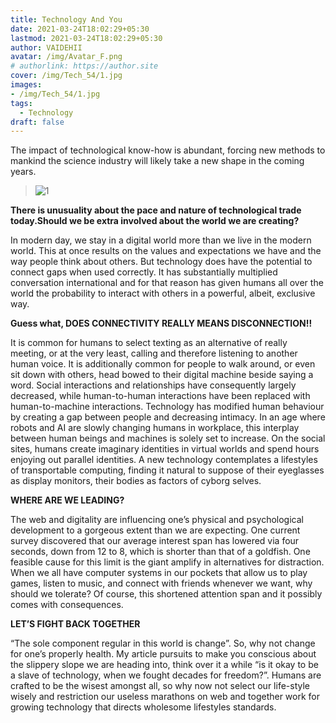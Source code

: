 ```yaml
---
title: Technology And You
date: 2021-03-24T18:02:29+05:30
lastmod: 2021-03-24T18:02:29+05:30
author: VAIDEHII 
avatar: /img/Avatar_F.png
# authorlink: https://author.site
cover: /img/Tech_54/1.jpg
images:
- /img/Tech_54/1.jpg
tags:
  - Technology
draft: false
---
```


The impact of technological know-how is abundant, forcing new methods to mankind the science industry will likely take a new shape in the coming years.

<!--more-->

> ![1](/img/Tech_54/1.jpg)

**There is unusuality about the pace and nature of technological trade today.Should we be extra involved about the world we are creating?**

In modern day, we stay in a digital world more than we live in the modern world. This at once results on the values and expectations we have and the way people think about others. But technology does have the potential to connect gaps when used correctly. It has substantially multiplied conversation international and for that reason has given humans all over the world the probability to interact with others in a powerful, albeit, exclusive way.

**Guess what, DOES CONNECTIVITY REALLY MEANS DISCONNECTION!!**

It is common for humans to select texting as an alternative of really meeting, or at the very least, calling and therefore listening to another human voice. It is additionally common for people to walk around, or even sit down with others, head bowed to their digital machine beside saying a word. Social interactions and relationships have consequently largely decreased, while human-to-human interactions have been replaced with human-to-machine interactions. Technology has modified human behaviour by creating a gap between people and decreasing intimacy. In an age where robots and AI are slowly changing humans in workplace, this interplay between human beings and machines is solely set to increase. On the social sites, humans create imaginary identities in virtual worlds and spend hours enjoying out parallel identities. A new technology contemplates a lifestyles of transportable computing, finding it natural to suppose of their eyeglasses as display monitors, their bodies as factors of cyborg selves.

**WHERE ARE WE LEADING?**

The web and digitality are influencing one’s physical and psychological development to a gorgeous extent than we are expecting. One current survey discovered that our average interest span has lowered via four seconds, down from 12 to 8, which is shorter than that of a goldfish. One feasible cause for this limit is the giant amplify in alternatives for distraction. When we all have computer systems in our pockets that allow us to play games, listen to music, and connect with friends whenever we want, why should we tolerate? Of course, this shortened attention span and it possibly comes with consequences.

**LET’S FIGHT BACK TOGETHER**

“The sole component regular in this world is change”. So, why not change for one’s properly health. My article pursuits to make you conscious about the slippery slope we are heading into, think over it a while “is it okay to be a slave of technology, when we fought decades for freedom?”. Humans are crafted to be the wisest amongst all, so why now not select our life-style wisely and restriction our useless marathons on web and together work for growing technology that directs wholesome lifestyles standards.

